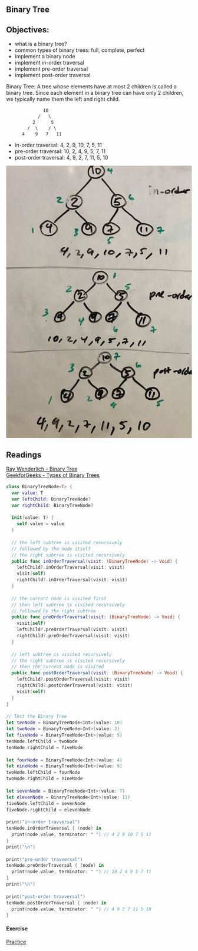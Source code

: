 ## Binary Tree 

## Objectives: 

 - what is a binary tree?
 - common types of binary trees: full, complete, perfect  
 - implement a binary node
 - implement in-order traversal
 - implement pre-order traversal
 - implement post-order traversal

Binary Tree: A tree whose elements have at most 2 children is called a binary tree. Since each element in a binary tree can have only 2 children, we typically name them the left and right child.
 
                  10
                /   \
              2      5
            /  \    / \
          4    9   7   11
 
 
 - in-order traversal: 4, 2, 9, 10, 7, 5, 11
 - pre-order traversal: 10, 2, 4, 9, 5, 7, 11
 - post-order traversal: 4, 9, 2, 7, 11, 5, 10
 
 ![binary tree traversals](https://github.com/joinpursuit/Pursuit-Core-iOS-DSA-Practice/blob/master/Binary%20Tree/Images/binary-tree-traversals.jpg)
 
 ## Readings
 
 [Ray Wenderlich - Binary Tree](https://github.com/raywenderlich/swift-algorithm-club/tree/master/Binary%20Tree)  
 [GeekforGeeks - Types of Binary Trees](https://www.geeksforgeeks.org/binary-tree-set-3-types-of-binary-tree/)   


```swift
class BinaryTreeNode<T> {
  var value: T
  var leftChild: BinaryTreeNode?
  var rightChild: BinaryTreeNode?
  
  init(value: T) {
    self.value = value
  }
  
  // the left subtree is visited recursively
  // followed by the node itself
  // the right subtree is visited recursively
  public func inOrderTraversal(visit: (BinaryTreeNode) -> Void) {
    leftChild?.inOrderTraversal(visit: visit)
    visit(self)
    rightChild?.inOrderTraversal(visit: visit)
  }
  
  // the current node is visited first
  // then left subtree is visited recursively
  // followed by the right subtree
  public func preOrderTraversal(visit: (BinaryTreeNode) -> Void) {
    visit(self)
    leftChild?.preOrderTraversal(visit: visit)
    rightChild?.preOrderTraversal(visit: visit)
  }
  
  // left subtree is visited recursively
  // the right subtree is visited recursively
  // then the current node is visited
  public func postOrderTraversal(visit: (BinaryTreeNode) -> Void) {
    leftChild?.postOrderTraversal(visit: visit)
    rightChild?.postOrderTraversal(visit: visit)
    visit(self)
  }
}

// Test the Binary Tree
let tenNode = BinaryTreeNode<Int>(value: 10)
let twoNode = BinaryTreeNode<Int>(value: 2)
let fiveNode = BinaryTreeNode<Int>(value: 5)
tenNode.leftChild = twoNode
tenNode.rightChild = fiveNode

let fourNode = BinaryTreeNode<Int>(value: 4)
let nineNode = BinaryTreeNode<Int>(value: 9)
twoNode.leftChild = fourNode
twoNode.rightChild = nineNode

let sevenNode = BinaryTreeNode<Int>(value: 7)
let elevenNode = BinaryTreeNode<Int>(value: 11)
fiveNode.leftChild = sevenNode
fiveNode.rightChild = elevenNode

print("in-order travversal")
tenNode.inOrderTraversal { (node) in
  print(node.value, terminator: " ") // 4 2 9 10 7 5 11
}
print("\n")

print("pre-order travversal")
tenNode.preOrderTraversal { (node) in
  print(node.value, terminator: " ") // 10 2 4 9 5 7 11
}
print("\n")

print("post-order travversal")
tenNode.postOrderTraversal { (node) in
  print(node.value, terminator: " ") // 4 9 2 7 11 5 10
}
```

#### Exercise

[Practice](https://github.com/joinpursuit/Pursuit-Core-iOS-DSA-Practice/blob/master/Binary%20Tree/Binary-Tree-Practice.md)

